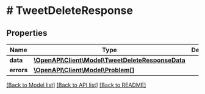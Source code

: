 # # TweetDeleteResponse

## Properties

Name | Type | Description | Notes
------------ | ------------- | ------------- | -------------
**data** | [**\OpenAPI\Client\Model\TweetDeleteResponseData**](TweetDeleteResponseData.md) |  | [optional]
**errors** | [**\OpenAPI\Client\Model\Problem[]**](Problem.md) |  | [optional]

[[Back to Model list]](../../README.md#models) [[Back to API list]](../../README.md#endpoints) [[Back to README]](../../README.md)
